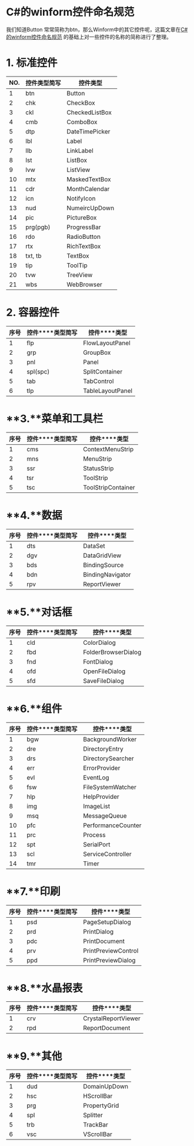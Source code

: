 

# C#的winform控件命名规范

我们知道Button 常常简称为btn，那么Winform中的其它控件呢，这篇文章在[C#的winform控件命名规范](http://www.jb51.net/article/59654.htm) 的基础上对一些控件的名称的简称进行了整理。

 

# 1. 标准控件

| NO.  | 控件类型简写 | 控件类型       |
| ---- | ------------ | -------------- |
| 1    | btn          | Button         |
| 2    | chk          | CheckBox       |
| 3    | ckl          | CheckedListBox |
| 4    | cmb          | ComboBox       |
| 5    | dtp          | DateTimePicker |
| 6    | lbl          | Label          |
| 7    | llb          | LinkLabel      |
| 8    | lst          | ListBox        |
| 9    | lvw          | ListView       |
| 10   | mtx          | MaskedTextBox  |
| 11   | cdr          | MonthCalendar  |
| 12   | icn          | NotifyIcon     |
| 13   | nud          | NumeircUpDown  |
| 14   | pic          | PictureBox     |
| 15   | prg(pgb)     | ProgressBar    |
| 16   | rdo          | RadioButton    |
| 17   | rtx          | RichTextBox    |
| 18   | txt, tb      | TextBox        |
| 19   | tip          | ToolTip        |
| 20   | tvw          | TreeView       |
| 21   | wbs          | WebBrowser     |

# 2. 容器控件

 

 

| **序号** | **控件****类型简写** | **控件****类型** |
| -------- | -------------------- | ---------------- |
| 1        | flp                  | FlowLayoutPanel  |
| 2        | grp                  | GroupBox         |
| 3        | pnl                  | Panel            |
| 4        | spl(spc)             | SplitContainer   |
| 5        | tab                  | TabControl       |
| 6        | tlp                  | TableLayoutPanel |

 

 

# **3.****菜单和工具栏**

 

 

| **序号** | **控件****类型简写** | **控件****类型**   |
| -------- | -------------------- | ------------------ |
| 1        | cms                  | ContextMenuStrip   |
| 2        | mns                  | MenuStrip          |
| 3        | ssr                  | StatusStrip        |
| 4        | tsr                  | ToolStrip          |
| 5        | tsc                  | ToolStripContainer |

 

 

# **4.****数据**

 

 

 

| **序号** | **控件****类型简写** | **控件****类型** |
| -------- | -------------------- | ---------------- |
| 1        | dts                  | DataSet          |
| 2        | dgv                  | DataGridView     |
| 3        | bds                  | BindingSource    |
| 4        | bdn                  | BindingNavigator |
| 5        | rpv                  | ReportViewer     |

 

 

# **5.****对话框**

 

 

 

| **序号** | **控件****类型简写** | **控件****类型**    |
| -------- | -------------------- | ------------------- |
| 1        | cld                  | ColorDialog         |
| 2        | fbd                  | FolderBrowserDialog |
| 3        | fnd                  | FontDialog          |
| 4        | ofd                  | OpenFileDialog      |
| 5        | sfd                  | SaveFileDialog      |

 

 

# **6.****组件**

 

 

 

| **序号** | **控件****类型简写** | **控件****类型**   |
| -------- | -------------------- | ------------------ |
| 1        | bgw                  | BackgroundWorker   |
| 2        | dre                  | DirectoryEntry     |
| 3        | drs                  | DirectorySearcher  |
| 4        | err                  | ErrorProvider      |
| 5        | evl                  | EventLog           |
| 6        | fsw                  | FileSystemWatcher  |
| 7        | hlp                  | HelpProvider       |
| 8        | img                  | ImageList          |
| 9        | msq                  | MessageQueue       |
| 10       | pfc                  | PerformanceCounter |
| 11       | prc                  | Process            |
| 12       | spt                  | SerialPort         |
| 13       | scl                  | ServiceController  |
| 14       | tmr                  | Timer              |

 

# **7.****印刷**

 

| **序号** | **控件****类型简写** | **控件****类型**    |
| -------- | -------------------- | ------------------- |
| 1        | psd                  | PageSetupDialog     |
| 2        | prd                  | PrintDialog         |
| 3        | pdc                  | PrintDocument       |
| 4        | prv                  | PrintPreviewControl |
| 5        | ppd                  | PrintPreviewDialog  |

# **8.****水晶报表**

| **序号** | **控件****类型简写** | **控件****类型**    |
| -------- | -------------------- | ------------------- |
| 1        | crv                  | CrystalReportViewer |
| 2        | rpd                  | ReportDocument      |

 

# **9.****其他**

 

| **序号** | **控件****类型简写** | **控件****类型** |
| -------- | -------------------- | ---------------- |
| 1        | dud                  | DomainUpDown     |
| 2        | hsc                  | HScrollBar       |
| 3        | prg                  | PropertyGrid     |
| 4        | spl                  | Splitter         |
| 5        | trb                  | TrackBar         |
| 6        | vsc                  | VScrollBar       |